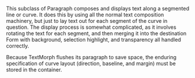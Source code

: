 This subclass of Paragraph composes and displays text along a segmented line or curve.  It does this by using all the normal text composition machinery, but just to lay text out for each segment of the curve in question.  The display process is somewhat complicated, as it involves rotating the text for each segment, and then merging it into the destination Form with background, selection highlight, and transparency all handled correctly.

Because TextMorph flushes its paragraph to save space, the enduring specification of curve layout (direction, baseline, and margin) must be stored in the container.